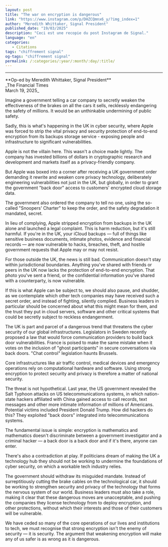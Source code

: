 ```yaml
---
layout: post
title: "The war on encryption is dangerous"
link: "https://www.instagram.com/p/DHZCQmnx6_y/?img_index=1"
author: "Meredith Whittaker, Signal President"
published_date: "19/03/2025"
description: "Ceci est une recopie du post Instagram de Signal."
language: "en"
categories: 
   - Citations
tags: "chiffrement signal"
og-tags: "chiffrement signal"
permalink: /:categories/:year/:month/:day/:title/
---
```

<hr>
**Op-ed by Meredith Whittaker, Signal President**<br>
_The Financial Times
<br>March 19, 2025_


Imagine a government telling a car company to secretly weaken the effectiveness of the brakes on all the cars it sells, recklessly endangering the safety of millions. It would be an unthinkable undermining of public safety.

Sadly, this is what's happening in the UK in cyber security, where Apple was forced to strip the vital privacy and security protection of end-to-end encryption from its backups storage service - exposing people and infrastructure to significant vulnerabilities.

Apple is not the villain here. This wasn't a choice made lightly. The company has invested billions of dollars in cryptographic research and development and markets itself as a privacy-friendly company.

But Apple was boxed into a corner after receiving a UK government order demanding it rewrite and weaken core privacy technology, deliberately engineering vulnerabilities not just in the UK, but globally, in order to grant the government "back door" access to customers' encrypted cloud storage data.

The government also ordered the company to tell no one, using the so-called "Snoopers' Charter" to keep the order, and the safety degradation it mandated, secret.

In lieu of complying, Apple stripped encryption from backups in the UK alone and launched a legal complaint. This is harm reduction, but it's still harmful. If you're in the UK, your iCloud backups — full of things like sensitive business documents, intimate photos, evidence and financial records — are now vulnerable to hacks, breaches, theft, and hostile government requests that Apple may or may not resist.

For those outside the UK, the news is still bad.
Communication doesn't stay within jurisdictional boundaries. Anything you've shared with friends or peers in the UK now lacks the protection of end-to-end encryption. That photo you've sent a friend, or the confidential information you've shared with a counterparty, is now vulnerable.

If this is what Apple can be subject to, we should also pause, and shudder, as we contemplate which other tech companies may have received such a secret order, and instead of fighting, silently complied. Business leaders in particular should be concerned about what this might mean for them, and the trust they put in cloud servers, software and other critical systems that could be secretly subject to reckless endangerment.

The UK is part and parcel of a dangerous trend that threatens the cyber security of our global infrastructures. Legislators in Sweden recently proposed a law that would force communication providers to build back door vulnerabilities. France is poised to make the same mistake when it votes on the inclusion of "ghost participants" in secure conversations via back doors. "Chat control" legislation haunts Brussels.

Core infrastructures like air traffic control, medical devices and emergency operations rely on computational hardware and software. Using strong encryption to protect security and privacy is therefore a matter of national security.

The threat is not hypothetical. Last year, the US government revealed the Salt Typhoon attacks on US telecommunications systems, in which nation-state hackers affiliated with China gained access to call records, text messages and other more intimate information of millions of Americans.
Potential victims included President Donald
Trump. How did hackers do this? They exploited
"back doors" integrated into telecommunications systems.

The fundamental issue is simple: encryption is mathematics and mathematics doesn't discriminate between a government investigator and a criminal hacker — a back door is a back door and if it's there, anyone can enter.

There's also a contradiction at play. If politicians dream of making the UK a technology hub they should not be working to undermine the foundations of cyber security, on which a workable tech industry relies.

The government should withdraw its misguided mandate. Instead of surreptitiously cutting the brake cables on the technological car, it should be working to strengthen security and privacy of the technology that forms the nervous system of our world. Business leaders must also take a role, making it clear that these dangerous moves are unacceptable, and pushing the companies they license technology from to deploy encryption, and other protections, without which their interests and those of their customers will be vulnerable.

We have ceded so many of the core operations of our lives and institutions to tech, we must recognise that strong encryption isn't the enemy of security — it is security. The argument that weakening encryption will make any of us safer is as wrong as it is dangerous.
